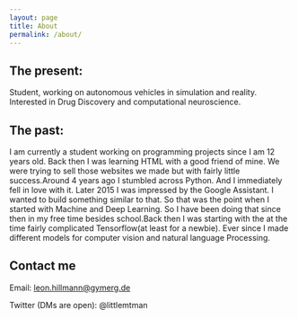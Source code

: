 ```yaml
---
layout: page
title: About
permalink: /about/
---
```


## The present:
Student, working on autonomous vehicles in simulation and reality. Interested in Drug Discovery and computational neuroscience. 

## The past:
I am currently a student working on programming projects since I am 12 years old. Back then I was learning HTML with a good friend of mine. We were trying to sell those websites we made but with fairly little success.Around 4 years ago I stumbled across Python. And I immediately fell in love with it. Later 2015 I was impressed by the Google Assistant. I wanted to build something similar to that. So that was the point when I started with Machine and Deep Learning.
So I have been doing that since then in my free time besides school.Back then I was starting with the at the time fairly complicated Tensorflow(at least for a newbie). Ever since I made different models for computer vision and natural language Processing.

## Contact me 

Email: leon.hillmann@gymerg.de

Twitter (DMs are open): @littlemtman

